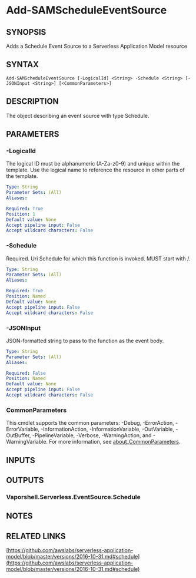 # Add-SAMScheduleEventSource

## SYNOPSIS
Adds a Schedule Event Source to a Serverless Application Model resource

## SYNTAX

```
Add-SAMScheduleEventSource [-LogicalId] <String> -Schedule <String> [-JSONInput <String>] [<CommonParameters>]
```

## DESCRIPTION
The object describing an event source with type Schedule.

## PARAMETERS

### -LogicalId
The logical ID must be alphanumeric (A-Za-z0-9) and unique within the template.
Use the logical name to reference the resource in other parts of the template.

```yaml
Type: String
Parameter Sets: (All)
Aliases:

Required: True
Position: 1
Default value: None
Accept pipeline input: False
Accept wildcard characters: False
```

### -Schedule
Required.
Uri Schedule for which this function is invoked.
MUST start with /.

```yaml
Type: String
Parameter Sets: (All)
Aliases:

Required: True
Position: Named
Default value: None
Accept pipeline input: False
Accept wildcard characters: False
```

### -JSONInput
JSON-formatted string to pass to the function as the event body.

```yaml
Type: String
Parameter Sets: (All)
Aliases:

Required: False
Position: Named
Default value: None
Accept pipeline input: False
Accept wildcard characters: False
```

### CommonParameters
This cmdlet supports the common parameters: -Debug, -ErrorAction, -ErrorVariable, -InformationAction, -InformationVariable, -OutVariable, -OutBuffer, -PipelineVariable, -Verbose, -WarningAction, and -WarningVariable. For more information, see [about_CommonParameters](http://go.microsoft.com/fwlink/?LinkID=113216).

## INPUTS

## OUTPUTS

### Vaporshell.Serverless.EventSource.Schedule
## NOTES

## RELATED LINKS

[https://github.com/awslabs/serverless-application-model/blob/master/versions/2016-10-31.md#schedule](https://github.com/awslabs/serverless-application-model/blob/master/versions/2016-10-31.md#schedule)

